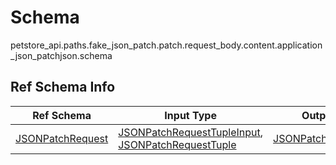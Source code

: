# Schema
petstore_api.paths.fake_json_patch.patch.request_body.content.application_json_patchjson.schema

## Ref Schema Info
Ref Schema | Input Type | Output Type | Description
---------- | ---------- | ----------- | ------------
[JSONPatchRequest](json_patch_request.md) | [JSONPatchRequestTupleInput](#jsonpatchrequesttupleinput), [JSONPatchRequestTuple](#jsonpatchrequesttuple) | [JSONPatchRequestTuple](#jsonpatchrequesttuple) |
